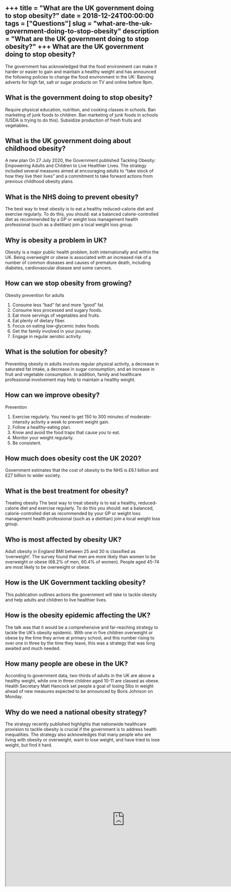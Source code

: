+++
title = "What are the UK government doing to stop obesity?"
date = 2018-12-24T00:00:00
tags = ["Questions"]
slug = "what-are-the-uk-government-doing-to-stop-obesity"
description = "What are the UK government doing to stop obesity?"
+++
What are the UK government doing to stop obesity?
-------------------------------------------------

The government has acknowledged that the food environment can make it harder or easier to gain and maintain a healthy weight and has announced the following policies to change the food environment in the UK: Banning adverts for high fat, salt or sugar products on TV and online before 9pm.

What is the government doing to stop obesity?
---------------------------------------------

Require physical education, nutrition, and cooking classes in schools. Ban marketing of junk foods to children. Ban marketing of junk foods in schools (USDA is trying to do this). Subsidize production of fresh fruits and vegetables.

What is the UK government doing about childhood obesity?
--------------------------------------------------------

A new plan On 27 July 2020, the Government published Tackling Obesity: Empowering Adults and Children to Live Healthier Lives. The strategy included several measures aimed at encouraging adults to “take stock of how they live their lives” and a commitment to take forward actions from previous childhood obesity plans.

What is the NHS doing to prevent obesity?
-----------------------------------------

The best way to treat obesity is to eat a healthy reduced-calorie diet and exercise regularly. To do this, you should: eat a balanced calorie-controlled diet as recommended by a GP or weight loss management health professional (such as a dietitian) join a local weight loss group.

Why is obesity a problem in UK?
-------------------------------

Obesity is a major public health problem, both internationally and within the UK. Being overweight or obese is associated with an increased risk of a number of common diseases and causes of premature death, including diabetes, cardiovascular disease and some cancers.

How can we stop obesity from growing?
-------------------------------------

Obesity prevention for adults

1. Consume less “bad” fat and more “good” fat.
2. Consume less processed and sugary foods.
3. Eat more servings of vegetables and fruits.
4. Eat plenty of dietary fiber.
5. Focus on eating low–glycemic index foods.
6. Get the family involved in your journey.
7. Engage in regular aerobic activity.

What is the solution for obesity?
---------------------------------

Preventing obesity in adults involves regular physical activity, a decrease in saturated fat intake, a decrease in sugar consumption, and an increase in fruit and vegetable consumption. In addition, family and healthcare professional involvement may help to maintain a healthy weight.

How can we improve obesity?
---------------------------

Prevention

1. Exercise regularly. You need to get 150 to 300 minutes of moderate-intensity activity a week to prevent weight gain.
2. Follow a healthy-eating plan.
3. Know and avoid the food traps that cause you to eat.
4. Monitor your weight regularly.
5. Be consistent.

How much does obesity cost the UK 2020?
---------------------------------------

Government estimates that the cost of obesity to the NHS is £6.1 billion and £27 billion to wider society.

What is the best treatment for obesity?
---------------------------------------

Treating obesity The best way to treat obesity is to eat a healthy, reduced-calorie diet and exercise regularly. To do this you should: eat a balanced, calorie-controlled diet as recommended by your GP or weight loss management health professional (such as a dietitian) join a local weight loss group.

Who is most affected by obesity UK?
-----------------------------------

Adult obesity in England BMI between 25 and 30 is classified as ‘overweight’. The survey found that men are more likely than women to be overweight or obese (68.2% of men, 60.4% of women). People aged 45-74 are most likely to be overweight or obese.

How is the UK Government tackling obesity?
------------------------------------------

This publication outlines actions the government will take to tackle obesity and help adults and children to live healthier lives.

How is the obesity epidemic affecting the UK?
---------------------------------------------

The talk was that it would be a comprehensive and far-reaching strategy to tackle the UK’s obesity epidemic. With one in five children overweight or obese by the time they arrive at primary school, and this number rising to over one in three by the time they leave, this was a strategy that was long awaited and much needed.

How many people are obese in the UK?
------------------------------------

According to government data, two-thirds of adults in the UK are above a healthy weight, while one in three children aged 10-11 are classed as obese. Health Secretary Matt Hancock set people a goal of losing 5lbs in weight ahead of new measures expected to be announced by Boris Johnson on Monday.

Why do we need a national obesity strategy?
-------------------------------------------

The strategy recently published highlights that nationwide healthcare provision to tackle obesity is crucial if the government is to address health inequalities. The strategy also acknowledges that many people who are living with obesity or overweight, want to lose weight, and have tried to lose weight, but find it hard.

<iframe allow="accelerometer; autoplay; clipboard-write; encrypted-media; gyroscope; picture-in-picture" allowfullscreen="" class="__youtube_prefs__  epyt-is-override  no-lazyload" data-no-lazy="1" data-origheight="433" data-origwidth="770" data-skipgform_ajax_framebjll="" height="433" id="_ytid_72690" loading="lazy" src="https://www.youtube.com/embed/ZUps9Wv-5rI?enablejsapi=1&autoplay=0&cc_load_policy=0&cc_lang_pref=&iv_load_policy=1&loop=0&modestbranding=0&rel=1&fs=1&playsinline=0&autohide=2&theme=dark&color=red&controls=1&" title="YouTube player" width="770"></iframe>